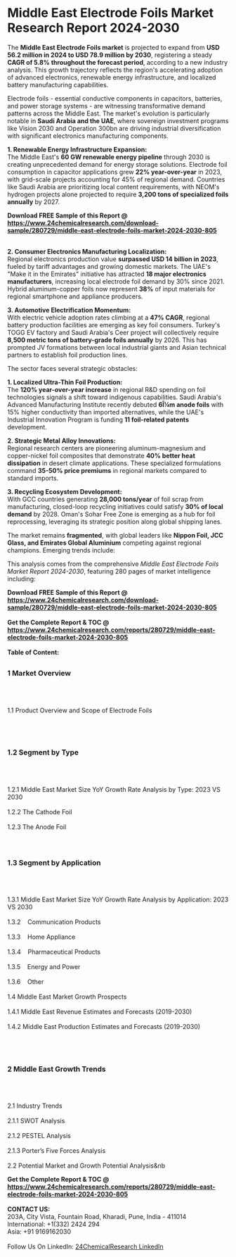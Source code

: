 <h1>Middle East Electrode Foils Market Research Report 2024-2030</h1><p>The <strong>Middle East Electrode Foils market</strong> is projected to expand from <strong>USD 56.2 million in 2024 to USD 78.9 million by 2030</strong>, registering a steady <strong>CAGR of 5.8% throughout the forecast period</strong>, according to a new industry analysis. This growth trajectory reflects the region's accelerating adoption of advanced electronics, renewable energy infrastructure, and localized battery manufacturing capabilities.</p><p>Electrode foils - essential conductive components in capacitors, batteries, and power storage systems - are witnessing transformative demand patterns across the Middle East. The market's evolution is particularly notable in <strong>Saudi Arabia and the UAE</strong>, where sovereign investment programs like Vision 2030 and Operation 300bn are driving industrial diversification with significant electronics manufacturing components.</p><p><strong>1. Renewable Energy Infrastructure Expansion:</strong><br>
The Middle East's <strong>60 GW renewable energy pipeline</strong> through 2030 is creating unprecedented demand for energy storage solutions. Electrode foil consumption in capacitor applications grew <strong>22% year-over-year</strong> in 2023, with grid-scale projects accounting for 45% of regional demand. Countries like Saudi Arabia are prioritizing local content requirements, with NEOM's hydrogen projects alone projected to require <strong>3,200 tons of specialized foils annually</strong> by 2027.</p><div><b>Download FREE Sample of this Report @ 
            <a href="https://www.24chemicalresearch.com/download-sample/280729/middle-east-electrode-foils-market-2024-2030-805">
            https://www.24chemicalresearch.com/download-sample/280729/middle-east-electrode-foils-market-2024-2030-805</a></b></div><br><p><strong>2. Consumer Electronics Manufacturing Localization:</strong><br>
Regional electronics production value <strong>surpassed USD 14 billion in 2023</strong>, fueled by tariff advantages and growing domestic markets. The UAE's "Make it in the Emirates" initiative has attracted <strong>18 major electronics manufacturers</strong>, increasing local electrode foil demand by 30% since 2021. Hybrid aluminum-copper foils now represent <strong>38%</strong> of input materials for regional smartphone and appliance producers.</p><p><strong>3. Automotive Electrification Momentum:</strong><br>
With electric vehicle adoption rates climbing at a <strong>47% CAGR</strong>, regional battery production facilities are emerging as key foil consumers. Turkey's TOGG EV factory and Saudi Arabia's Ceer project will collectively require <strong>8,500 metric tons of battery-grade foils annually</strong> by 2026. This has prompted JV formations between local industrial giants and Asian technical partners to establish foil production lines.</p><p>The sector faces several strategic obstacles:</p><p><strong>1. Localized Ultra-Thin Foil Production:</strong><br>
The <strong>120% year-over-year increase</strong> in regional R&amp;D spending on foil technologies signals a shift toward indigenous capabilities. Saudi Arabia's Advanced Manufacturing Institute recently debuted <strong>6Î¼m anode foils</strong> with 15% higher conductivity than imported alternatives, while the UAE's Industrial Innovation Program is funding <strong>11 foil-related patents</strong> development.</p><p><strong>2. Strategic Metal Alloy Innovations:</strong><br>
Regional research centers are pioneering aluminum-magnesium and copper-nickel foil composites that demonstrate <strong>40% better heat dissipation</strong> in desert climate applications. These specialized formulations command <strong>35-50% price premiums</strong> in regional markets compared to standard imports.</p><p><strong>3. Recycling Ecosystem Development:</strong><br>
With GCC countries generating <strong>28,000 tons/year</strong> of foil scrap from manufacturing, closed-loop recycling initiatives could satisfy <strong>30% of local demand</strong> by 2028. Oman's Sohar Free Zone is emerging as a hub for foil reprocessing, leveraging its strategic position along global shipping lanes.</p><p>The market remains <strong>fragmented</strong>, with global leaders like <strong>Nippon Foil, JCC Glass, and Emirates Global Aluminium</strong> competing against regional champions. Emerging trends include:</p><p>This analysis comes from the comprehensive <em>Middle East Electrode Foils Market Report 2024-2030</em>, featuring 280 pages of market intelligence including:</p><div><b>Download FREE Sample of this Report @ 
            <a href="https://www.24chemicalresearch.com/download-sample/280729/middle-east-electrode-foils-market-2024-2030-805">
            https://www.24chemicalresearch.com/download-sample/280729/middle-east-electrode-foils-market-2024-2030-805</a></b></div><br><div><b>Get the Complete Report & TOC @ 
            <a href="https://www.24chemicalresearch.com/reports/280729/middle-east-electrode-foils-market-2024-2030-805">
            https://www.24chemicalresearch.com/reports/280729/middle-east-electrode-foils-market-2024-2030-805</a></b></div><br>
            <b>Table of Content:</b><p><h2><span style="font-size:16px"><strong>1 Market Overview&nbsp;&nbsp; &nbsp;</strong></span></h2><br />
<br />
<p>1.1 Product Overview and Scope of Electrode Foils&nbsp;</p><br />
<br />
<h2><strong><span style="font-size:16px">1.2 Segment by Type&nbsp;&nbsp; &nbsp;</span></strong></h2><br />
<br />
<p>1.2.1 Middle East Market Size YoY Growth Rate Analysis by Type: 2023 VS 2030&nbsp;&nbsp; &nbsp;<br /><br />
1.2.2 The Cathode Foil&nbsp;&nbsp; &nbsp;<br /><br />
1.2.3 The Anode Foil<br /><br />
<br />
<h2><span style="font-size:16px"><strong>1.3 Segment by Application&nbsp;&nbsp;</strong></span></h2><br />
<br />
<p>1.3.1 Middle East Market Size YoY Growth Rate Analysis by Application: 2023 VS 2030&nbsp;&nbsp; &nbsp;<br /><br />
1.3.2&nbsp;&nbsp; &nbsp;Communication Products<br /><br />
1.3.3&nbsp;&nbsp; &nbsp;Home Appliance<br /><br />
1.3.4&nbsp;&nbsp; &nbsp;Pharmaceutical Products<br /><br />
1.3.5&nbsp;&nbsp; &nbsp;Energy and Power<br /><br />
1.3.6&nbsp;&nbsp; &nbsp;Other<br /><br />
1.4 Middle East Market Growth Prospects&nbsp;&nbsp; &nbsp;<br /><br />
1.4.1 Middle East Revenue Estimates and Forecasts (2019-2030)&nbsp;&nbsp; &nbsp;<br /><br />
1.4.2 Middle East Production Estimates and Forecasts (2019-2030)&nbsp;&nbsp;</p><br />
<br />
<h2><span style="font-size:16px"><strong>2 Middle East Growth Trends&nbsp;&nbsp; &nbsp;</strong></span></h2><br />
<br />
<p>2.1 Industry Trends&nbsp;&nbsp; &nbsp;<br /><br />
2.1.1 SWOT Analysis&nbsp;&nbsp; &nbsp;<br /><br />
2.1.2 PESTEL Analysis&nbsp;&nbsp; &nbsp;<br /><br />
2.1.3 Porter&rsquo;s Five Forces Analysis&nbsp;&nbsp; &nbsp;<br /><br />
2.2 Potential Market and Growth Potential Analysis&nb</p><div><b>Get the Complete Report & TOC @ 
            <a href="https://www.24chemicalresearch.com/reports/280729/middle-east-electrode-foils-market-2024-2030-805">
            https://www.24chemicalresearch.com/reports/280729/middle-east-electrode-foils-market-2024-2030-805</a></b></div><br><b>CONTACT US:</b><br>
            203A, City Vista, Fountain Road, Kharadi, Pune, India - 411014<br>
            International: +1(332) 2424 294<br>
            Asia: +91 9169162030 <br><br>
            Follow Us On LinkedIn: <a href="https://www.linkedin.com/company/24chemicalresearch/">24ChemicalResearch LinkedIn</a>